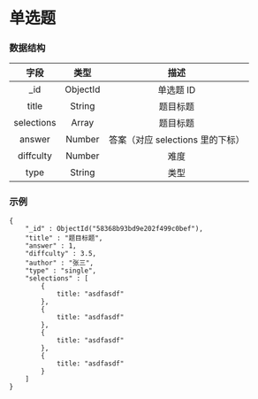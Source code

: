 # 单选题

### 数据结构

| 字段 | 类型   | 描述 |
| :---:  | :----: | :----: |
| _id | ObjectId | 单选题 ID |
| title | String | 题目标题 |
| selections | Array | 题目标题 |
| answer | Number | 答案（对应 selections 里的下标） |
| diffculty | Number | 难度 |
| type | String | 类型 |



### 示例

```
{
    "_id" : ObjectId("58368b93bd9e202f499c0bef"),
    "title" : "题目标题",
    "answer" : 1,
    "diffculty" : 3.5,
    "author" : "张三",
    "type" : "single",
    "selections" : [
        {
            title: "asdfasdf"
        },
        {
            title: "asdfasdf"
        },
        {
            title: "asdfasdf"
        },
        {
            title: "asdfasdf"
        }
    ]
}
```